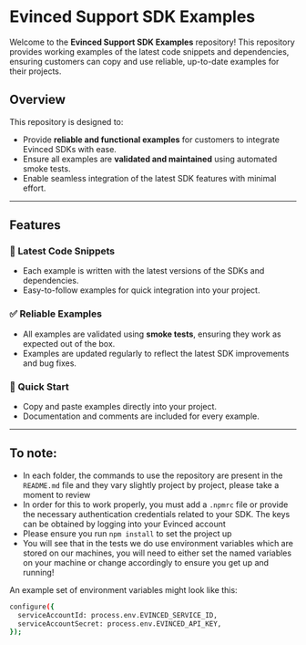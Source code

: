 # Evinced Support SDK Examples

Welcome to the **Evinced Support SDK Examples** repository! This repository provides working examples of the latest code snippets and dependencies, ensuring customers can copy and use reliable, up-to-date examples for their projects.

## Overview

This repository is designed to:
- Provide **reliable and functional examples** for customers to integrate Evinced SDKs with ease.
- Ensure all examples are **validated and maintained** using automated smoke tests.
- Enable seamless integration of the latest SDK features with minimal effort.

---

## Features

### 🔧 Latest Code Snippets
- Each example is written with the latest versions of the SDKs and dependencies.
- Easy-to-follow examples for quick integration into your project.

### ✅ Reliable Examples
- All examples are validated using **smoke tests**, ensuring they work as expected out of the box.
- Examples are updated regularly to reflect the latest SDK improvements and bug fixes.

### 🚀 Quick Start
- Copy and paste examples directly into your project.
- Documentation and comments are included for every example.

---

## To note:
- In each folder, the commands to use the repository are present in the `README.md` file and they vary slightly project by project, please take a moment to review
- In order for this to work properly, you must add a `.npmrc` file or provide the necessary authentication credentials related to your SDK. The keys can be obtained by logging into your Evinced account
- Please ensure you run `npm install` to set the project up
- You will see that in the tests we do use environment variables which are stored on our machines, you will need to either set the named variables on your machine or change accordingly to ensure you get up and running!

An example set of environment variables might look like this:
```sh
configure({
  serviceAccountId: process.env.EVINCED_SERVICE_ID,
  serviceAccountSecret: process.env.EVINCED_API_KEY,
});
```